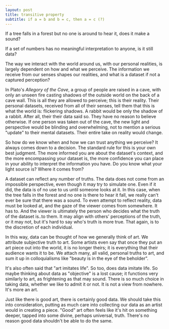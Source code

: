 ```yaml
---
layout: post
title: transitive property
subtitle: if a = b and b = c, then a = c (?)
---
```

If a tree falls in a forest but no one is around to hear it, does it make a sound?

If a set of numbers has no meaningful interpretation to anyone, is it still data?

The way we interact with the world around us, with our personal realities, is largely dependent on how and what we perceive. The information we receive from our senses shapes our realities, and what is a dataset if not a captured perception? 

In Plato's _Allegory of the Cave_, a group of people are raised in a cave, with only an unseen fire casting shadows of the outside world on the back of a cave wall. This is all they are allowed to perceive; this is their reality. Their personal datasets, received from all of their senses, tell them that this is what the world is: flickering shadows. A rabbit would be only the shadow of a rabbit. After all, their their data said so. They have no reason to believe otherwise. If one person was taken out of the cave, the new light and perspective would be blinding and overwhelming, not to mention a serious "update" to their mental datasets. Their entire take on reality would change. 

So how do we know when and how we can trust anything we perceive? It always comes down to a decision. The standard rule for this is your own best judgment. The more informed you are about the dataset's context, and the more encompassing your dataset is, the more confidence you can place in your ability to interpret the information you have. Do you know what your light source is? Where it comes from? 

A dataset can reflect any number of truths. The data does not come from an impossible perspective, even though it may try to simulate one. Even if it did, the data is of no use to us until someone looks at it. In this case, when the tree falls in the forest and no one is there to hear it fall, we really can't ever be sure that there was a sound. To even attempt to reflect reality, data must be looked at, and the gaze of the viewer comes from somewhere. It has to. And the viewer is ultimately the person who decides what the truth of the dataset is..to them. It may align with others' perceptions of the truth, or it may not, but it's hard to say who's truth is more true. That again, is to the discretion of each individual.

In this way, data can be thought of how we generally think of art. We attribute subjective truth to art. Some artists even say that once they put an art piece out into the world, it is no longer theirs; it is everything that their audience wants it to be. We attach many, all valid, personal truths to art, and sum it up in colloquialisms like "beauty is in the eye of the beholder". 

It's also often said that "art imitates life". So too, does data imitate life. So maybe thinking about data as "objective" is a lost cause; it functions very similarly to art, as frightening as that may sound. There is so much choice in taking data, whether we like to admit it or not. It is not a view from nowhere. It's more an art.

Just like there is good art, there is certainly good data. We should take this into consideration, putting as much care into collecting our data as an artist would in creating a piece. "Good" art often feels like it's hit on something deeper, tapped into some divine, perhaps universal, truth. There's no reason good data shouldn't be able to do the same. 
